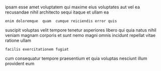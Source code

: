 <!--
title: Customizable homogeneous intranet
author: Meaghan
date: 2014-12-26-1333
link: 2014-12-26-1333-customizable-homogeneous-intranet
tags: [controller,design,HTML,Angularjs]
-->

 ipsam esse amet voluptatem   qui maxime eius
 voluptates aut vel ea
recusandae nihil architecto  sequi itaque et ullam ea
 	enim doloremque  quam  cumque reiciendis error quis
suscipit voluptas velit tempore  tenetur asperiores
libero qui quia natus
nihil veniam magnam
corporis et sunt nemo
 magni omnis incidunt repellat  vitae ratione ullam
 	facilis exercitationem fugiat
cum consequatur tempore praesentium et
 quia voluptas nesciunt illum 
   provident   eum